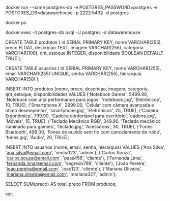 docker run --name postgres-db -e POSTGRES_PASSWORD=postgres -e POSTGRES_DB=datawarehouse -p 2222:5432 -d postgres


docker ps

docker exec -it postgres-db psql -U postgres -d datawarehouse


CREATE TABLE produtos (
    id SERIAL PRIMARY KEY,
    nome VARCHAR(255),
    preco FLOAT,
    descricao TEXT,
    imagem VARCHAR(255),
    categoria VARCHAR(100),
    qnt_estoque INTEGER,
    disponibilidade BOOLEAN DEFAULT TRUE
);

CREATE TABLE usuarios (
    id SERIAL PRIMARY KEY,
    nome VARCHAR(255),
    email VARCHAR(255) UNIQUE,
    senha VARCHAR(255),
    hierarquia VARCHAR(50)
);


INSERT INTO produtos (nome, preco, descricao, imagem, categoria, qnt_estoque, disponibilidade) VALUES
('Notebook Gamer', 5499.90, 'Notebook com alta performance para jogos', 'notebook.jpg', 'Eletrônicos', 10, TRUE),
('Smartphone X', 2999.00, 'Celular com câmera avançada e ótimo desempenho', 'smartphone.jpg', 'Eletrônicos', 25, TRUE),
('Cadeira Ergonômica', 799.90, 'Cadeira confortável para escritório', 'cadeira.jpg', 'Móveis', 15, TRUE),
('Teclado Mecânico RGB', 349.90, 'Teclado mecânico iluminado para gamers', 'teclado.jpg', 'Acessórios', 30, TRUE),
('Fones Bluetooth', 499.00, 'Fones de ouvido sem fio com cancelamento de ruído', 'fones.jpg', 'Áudio', 20, TRUE);


INSERT INTO usuarios (nome, email, senha, hierarquia) VALUES
('Ana Silva', 'ana.silva@email.com', 'senha123', 'admin'),
('Carlos Souza', 'carlos.souza@email.com', 'pass456', 'cliente'),
('Fernanda Lima', 'fernanda.lima@email.com', 'segredo789', 'cliente'),
('João Pereira', 'joao.pereira@email.com', 'joao123', 'cliente'),
('Mariana Oliveira', 'mariana.oliveira@email.com', 'mariana321', 'admin');

SELECT SUM(preco) AS total_preco FROM produtos;

exit
